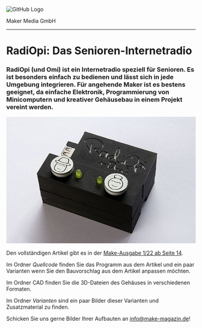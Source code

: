 ![GitHub Logo](http://www.heise.de/make/icons/make_logo.png)

Maker Media GmbH

***

# RadiOpi: Das Senioren-Internetradio

### RadiOpi (und Omi) ist ein Internetradio speziell für Senioren. Es ist besonders einfach zu bedienen und lässt sich in jede Umgebung integrieren. Für angehende Maker ist es bestens geeignet, da einfache Elektronik, Programmierung von Minicomputern und kreativer Gehäusebau in einem Projekt vereint werden.



![Picture](https://github.com/MakeMagazinDE/RadiOpi/blob/master/Aufmacher.jpg) 

Den vollständigen Artikel gibt es in der [Make-Ausgabe 1/22 ab Seite 14](https://www.heise.de/select/make/2022/1/seite-14). 

Im Ordner *Quellcode* finden Sie das Programm aus dem Artikel und ein paar Varianten wenn Sie den Bauvorschlag aus dem Artikel anpassen möchten.

Im Ordner CAD finden Sie die 3D-Dateien des Gehäuses in verschiedenen Formaten.

Im Ordner *Varianten* sind ein paar Bilder dieser Varianten und Zusatzmaterial zu finden.

Schicken Sie uns gerne Bilder Ihrer Aufbauten an info@make-magazin.de!

